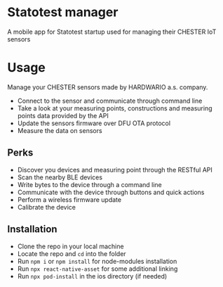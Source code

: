 # Statotest manager
A mobile app for Statotest startup used for managing their CHESTER IoT sensors
# Usage
Manage your CHESTER sensors made by HARDWARIO a.s. company.
* Connect to the sensor and communicate through command line
* Take a look at your measuring points, constructions and measuring points data provided by the API
* Update the sensors firmware over DFU OTA protocol
* Measure the data on sensors

## Perks
* Discover you devices and measuring point through the RESTful API
* Scan the nearby BLE devices
* Write bytes to the device through a command line
* Communicate with the device through buttons and quick actions
* Perform a wireless firmware update
* Calibrate the device

## Installation
* Clone the repo in your local machine
* Locate the repo and ```cd``` into the folder
* Run ```npm i``` or ```npm install``` for node-modules installation
* Run ```npx react-native-asset``` for some additional linking
* Run ```npx pod-install``` in the ios directory (if needed)

